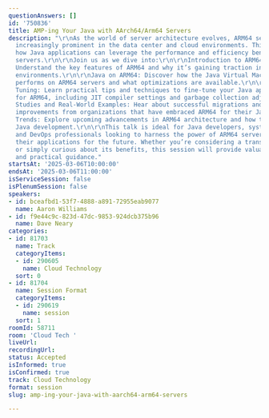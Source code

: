```yaml
---
questionAnswers: []
id: '750836'
title: AMP-ing Your Java with AArch64/Arm64 Servers
description: "\r\nAs the world of server architecture evolves, ARM64 servers are becoming
  increasingly prominent in the data center and cloud environments. This session explores
  how Java applications can leverage the performance and efficiency benefits of ARM64
  servers.\r\n\r\nJoin us as we dive into:\r\n\r\nIntroduction to ARM64 Architecture:
  Understand the key features of ARM64 and why it’s gaining traction in modern server
  environments.\r\n\r\nJava on ARM64: Discover how the Java Virtual Machine (JVM)
  performs on ARM64 servers and what optimizations are available.\r\n\r\nPerformance
  Tuning: Learn practical tips and techniques to fine-tune your Java applications
  for ARM64, including JIT compiler settings and garbage collection adjustments.\r\n\r\nCase
  Studies and Real-World Examples: Hear about successful migrations and performance
  improvements from organizations that have embraced ARM64 for their Java workloads.\r\nFuture
  Trends: Explore upcoming advancements in ARM64 architecture and how they might impact
  Java development.\r\n\r\nThis talk is ideal for Java developers, system administrators,
  and DevOps professionals looking to harness the power of ARM64 servers and optimize
  their applications for the future. Whether you’re considering a transition to ARM64
  or simply curious about its benefits, this session will provide valuable insights
  and practical guidance."
startsAt: '2025-03-06T10:00:00'
endsAt: '2025-03-06T11:00:00'
isServiceSession: false
isPlenumSession: false
speakers:
- id: bceafbd1-53f7-4888-a891-72955eab9077
  name: Aaron Williams
- id: f9e44c9c-823d-47dc-9853-924dcb375b96
  name: Dave Neary
categories:
- id: 81703
  name: Track
  categoryItems:
  - id: 290605
    name: Cloud Technology
  sort: 0
- id: 81704
  name: Session Format
  categoryItems:
  - id: 290619
    name: session
  sort: 1
roomId: 58711
room: 'Cloud Tech '
liveUrl:
recordingUrl:
status: Accepted
isInformed: true
isConfirmed: true
track: Cloud Technology
format: session
slug: amp-ing-your-java-with-aarch64-arm64-servers

---
```

